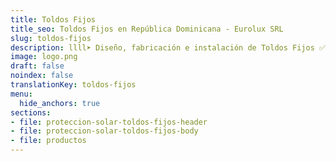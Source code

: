 ```yaml
---
title: Toldos Fijos
title_seo: Toldos Fijos en República Dominicana - Eurolux SRL
slug: toldos-fijos
description: llll➤ Diseño, fabricación e instalación de Toldos Fijos ✅ y todo tipo de envolvente y fachada ligera para su proyecto.
image: logo.png
draft: false
noindex: false
translationKey: toldos-fijos
menu:
  hide_anchors: true
sections:
- file: proteccion-solar-toldos-fijos-header
- file: proteccion-solar-toldos-fijos-body
- file: productos
---
```

